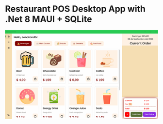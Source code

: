# Restaurant POS Desktop App with .Net 8 MAUI + SQLite

![Restaurtant POS Preview](RestaurtantPOS_Preview.gif)